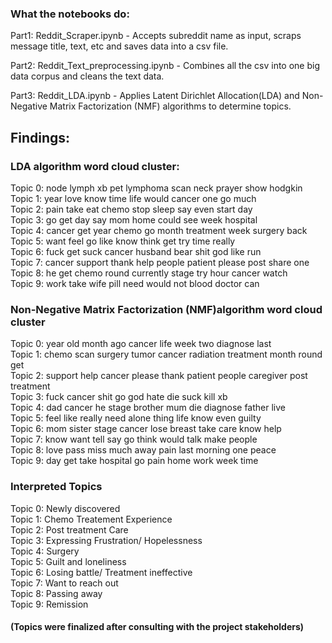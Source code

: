 ### What the notebooks do:

Part1: Reddit_Scraper.ipynb - Accepts subreddit name as input, scraps message title, text, etc and saves data into a csv file. 

Part2: Reddit_Text_preprocessing.ipynb -  Combines all the csv into one big data corpus and cleans the text data. 

Part3: Reddit_LDA.ipynb - Applies Latent Dirichlet Allocation(LDA) and Non-Negative Matrix Factorization (NMF) algorithms to determine topics. 


## Findings: 


### LDA algorithm word cloud cluster:

Topic 0: node lymph xb pet lymphoma scan neck prayer show hodgkin <br>
Topic 1: year love know time life would cancer one go much  <br>
Topic 2: pain take eat chemo stop sleep say even start day  <br>
Topic 3: go get day say mom home could see week hospital  <br>
Topic 4: cancer get year chemo go month treatment week surgery back <br>
Topic 5: want feel go like know think get try time really <br>
Topic 6: fuck get suck cancer husband bear shit god like run  <br>
Topic 7: cancer support thank help people patient please post share one <br>
Topic 8: he get chemo round currently stage try hour cancer watch <br>
Topic 9: work take wife pill need would not blood doctor can  <br>

### Non-Negative Matrix Factorization (NMF)algorithm word cloud cluster

Topic 0: year old month ago cancer life week two diagnose last <br>
Topic 1: chemo scan surgery tumor cancer radiation treatment month round get <br>
Topic 2: support help cancer please thank patient people caregiver post treatment <br>
Topic 3: fuck cancer shit go god hate die suck kill xb <br>
Topic 4: dad cancer he stage brother mum die diagnose father live <br>
Topic 5: feel like really need alone thing life know even guilty <br>
Topic 6: mom sister stage cancer lose breast take care know help <br>
Topic 7: know want tell say go think would talk make people <br>
Topic 8: love pass miss much away pain last morning one peace <br>
Topic 9: day get take hospital go pain home work week time <br>

### Interpreted Topics

Topic 0: Newly discovered <br>
Topic 1: Chemo Treatement Experience <br>
Topic 2: Post treatment Care <br>
Topic 3: Expressing Frustration/ Hopelessness <br>
Topic 4: Surgery <br>
Topic 5: Guilt and loneliness <br>
Topic 6: Losing battle/ Treatment ineffective <br>
Topic 7: Want to reach out <br>
Topic 8: Passing away <br>
Topic 9: Remission <br>

#### (Topics were finalized after consulting with the project stakeholders)

